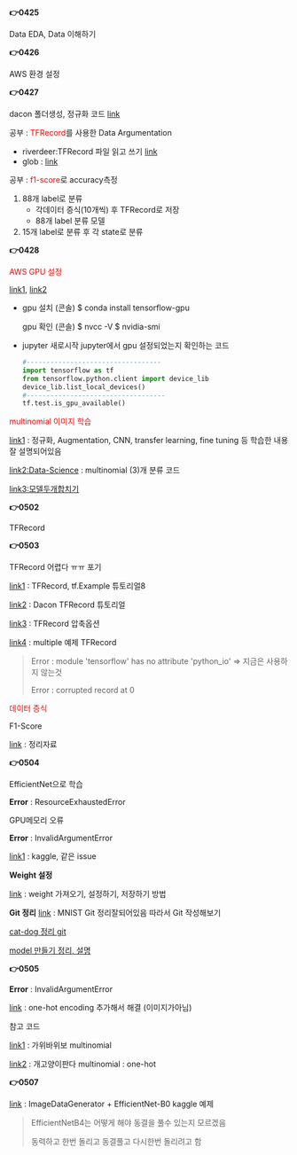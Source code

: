 **👉0425**

Data EDA, Data 이해하기



**👉0426**

AWS 환경 설정



**👉0427**

dacon 폴더생성, 정규화 코드 [link](https://dacon.io/competitions/official/235894/codeshare/4750?page=1&dtype=recent)

공부 : <span style="color:red">TFRecord</span>를 사용한 Data Argumentation

- riverdeer:TFRecord 파일 읽고 쓰기 [link](https://velog.io/@riverdeer/TFRecord-%ED%8C%8C%EC%9D%BC-%EC%9D%BD%EA%B3%A0-%EC%93%B0%EA%B8%B0)
- glob : [link](https://wikidocs.net/83)

공부 : <span style="color:red">f1-score</span>로 accuracy측정



1. 88개 label로 분류
   - 각데이터 증식(10개씩) 후 TFRecord로 저장
   - 88개 label 분류 모델
2. 15개 label로 분류 후 각 state로 분류



**👉0428**

<span style="color:red">AWS GPU 설정</span>

[link1](https://rdmkyg.blogspot.com/2021/05/ubuntu-cuda-python.html), [link2](https://hengbokhan.tistory.com/75)

- gpu 설치 (콘솔)
  $ conda install tensorflow-gpu

  gpu 확인 (콘솔)
  $ nvcc -V
  $ nvidia-smi

- jupyter 새로시작
  jupyter에서 gpu 설정되었는지 확인하는 코드

  ```python
  #----------------------------------
  import tensorflow as tf
  from tensorflow.python.client import device_lib
  device_lib.list_local_devices()
  #-----------------------------------
  tf.test.is_gpu_available()
  ```



<span style="color:red">multinomial 이미지 학습</span>

[link1](https://keraskorea.github.io/posts/2018-10-24-little_data_powerful_model/) : 정규화, Augmentation, CNN, transfer learning, fine tuning 등 학습한 내용 잘 설명되어있음

[link2:Data-Science](https://velog.io/@robert-lee/Tensorflow-Keras-Multi-Class-Classification-%EC%9D%84-%EA%B5%AC%ED%98%84%ED%95%B4%EB%B3%B4%EC%9E%90) : multinomial (3)개 분류 코드

[link3:모델두개합치기](https://www.facebook.com/groups/TensorFlowKR/permalink/675251819482546/?comment_id=675256699482058&reply_comment_id=675269169480811)



**👉0502**

TFRecord



**👉0503**

TFRecord 어렵다 ㅠㅠ 포기

[link1](https://limjun92.github.io/assets/TensorFlow%202.0%ED%8A%9C%ED%86%A0%EB%A6%AC%EC%96%BC/3.%20%EB%8D%B0%EC%9D%B4%ED%84%B0%20%EB%A1%9C%EB%93%9C%20%EB%B0%8F%20%EC%82%AC%EC%A0%84%20%EC%B2%98%EB%A6%AC/%5B%ED%8A%9C%ED%86%A0%EB%A6%AC%EC%96%BC8%5D%20TFRecord%EC%99%80%20tf.Example/) : TFRecord, tf.Example 튜토리얼8

[link2](https://dacon.io/codeshare/1731) : Dacon TFRecord 튜토리얼 

[link3](https://velog.io/@springkim/tfrecord-%EC%95%95%EC%B6%95-%EC%98%B5%EC%85%98-%EA%B4%80%EB%A0%A8) : TFRecord 압축옵션

[link4](https://engineer-mole.tistory.com/206) : multiple 예제 TFRecord

> Error : module 'tensorflow' has no attribute 'python_io' => 지금은 사용하지 않는것
>
> Error : corrupted record at 0



<span style="color:red">데이터 증식</span>



F1-Score

[link](https://blog.naver.com/PostView.nhn?blogId=wideeyed&logNo=221531940245) : 정리자료



**👉0504**

EfficientNet으로 학습

**Error** : ResourceExhaustedError

GPU메모리 오류

**Error** : InvalidArgumentError

[link1](https://www.kaggle.com/questions-and-answers/170273) : kaggle, 같은 issue

**Weight 설정**

[link](https://ryanclaire.blogspot.com/2020/08/keras-weights.html00) : weight 가져오기, 설정하기, 저장하기 방법

**Git 정리** [link](https://github.com/zalandoresearch/fashion-mnist) : MNIST Git 정리잘되어있음 따라서 Git 작성해보기

[cat-dog 정리 git](https://github.com/KerasKorea/KEKOxTutorial/blob/master/27_little_data_powerful_model.md)

[model 만들기 정리, 설명](https://tykimos.tistory.com/13)



**👉0505**

**Error** : InvalidArgumentError

[link](https://luvbb.tistory.com/5) : one-hot encoding 추가해서 해결 (이미지가아님)

참고 코드 

[link1](https://wikidocs.net/73910) : 가위바위보 multinomial 

[link2](https://velog.io/@robert-lee/Tensorflow-Keras-Multi-Class-Classification-%EC%9D%84-%EA%B5%AC%ED%98%84%ED%95%B4%EB%B3%B4%EC%9E%90) : 개고양이판다 multinomial : one-hot



**👉0507**

[link](https://www.kaggle.com/code/archisha26/imagedatagenerator-efficientnet-b0/notebook) : ImageDataGenerator + EfficientNet-B0 kaggle 예제

> EfficientNetB4는 어떻게 해야 동결을 풀수 있는지 모르겠음
>
> 동력하고 한번 돌리고 동결풀고 다시한번 돌리려고 함
